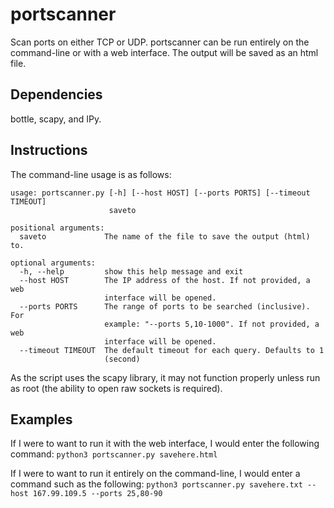 # portscanner
Scan ports on either TCP or UDP. portscanner can be run entirely on the command-line or with a web interface. The output will be saved as an html file.

## Dependencies
bottle, scapy, and IPy.

## Instructions
The command-line usage is as follows:
```
usage: portscanner.py [-h] [--host HOST] [--ports PORTS] [--timeout TIMEOUT]
                      saveto

positional arguments:
  saveto             The name of the file to save the output (html) to.

optional arguments:
  -h, --help         show this help message and exit
  --host HOST        The IP address of the host. If not provided, a web
                     interface will be opened.
  --ports PORTS      The range of ports to be searched (inclusive). For
                     example: "--ports 5,10-1000". If not provided, a web
                     interface will be opened.
  --timeout TIMEOUT  The default timeout for each query. Defaults to 1
                     (second)
```

As the script uses the scapy library, it may not function properly unless run as root (the ability to open raw sockets is required).

## Examples
If I were to want to run it with the web interface, I would enter the following command:
```python3 portscanner.py savehere.html```

If I were to want to run it entirely on the command-line, I would enter a command such as the following:
```python3 portscanner.py savehere.txt --host 167.99.109.5 --ports 25,80-90```
